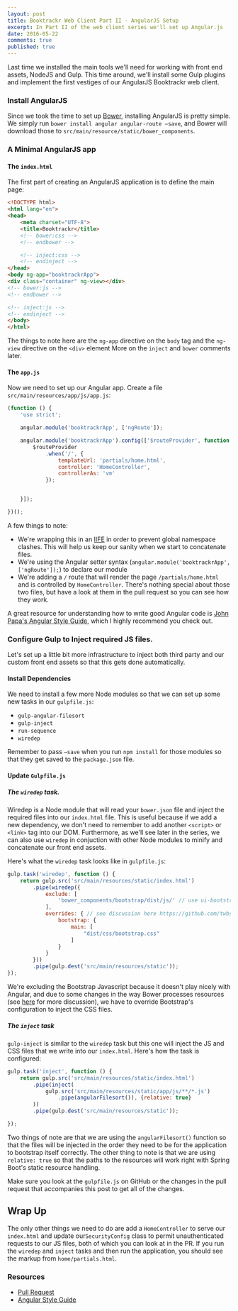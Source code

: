 ```yaml
---
layout: post
title: Booktrackr Web Client Part II - AngularJS Setup
excerpt: In Part II of the web client series we'll set up Angular.js
date: 2016-05-22
comments: true
published: true
---
```


Last time we installed the main tools we'll need for working with front end assets, NodeJS and Gulp. This time around, we'll install some Gulp plugins and implement the first vestiges of our AngularJS Booktrackr web client. 

### Install AngularJS

Since we took the time to set up [Bower](http://bower.io/), installing AngularJS is pretty simple. We simply run `bower install angular angular-route —save`, and Bower will download those to `src/main/resource/static/bower_components`. 

###  A Minimal AngularJS app

#### The `index.html` 

The first part of creating an AngularJS application is to define the main page: 

```html
<!DOCTYPE html>
<html lang="en">
<head>
    <meta charset="UTF-8">
    <title>Booktrackr</title>
    <!-- bower:css -->
    <!-- endbower -->

    <!-- inject:css -->
    <!-- endinject -->
</head>
<body ng-app="booktrackrApp">
<div class="container" ng-view></div>
<!-- bower:js -->
<!-- endbower -->

<!-- inject:js -->
<!-- endinject -->
</body>
</html>

```

The things to note here are the `ng-app` directive on the `body` tag and the `ng-view` directive on the `<div>` element More on the `inject` and  `bower` comments later. 

####  The `app.js`

Now we need to set up our Angular app. Create a file `src/main/resources/app/js/app.js`:

```javascript
(function () {
    'use strict';

    angular.module('booktrackrApp', ['ngRoute']);

    angular.module('booktrackrApp').config(['$routeProvider', function ($routeProvider) {
        $routeProvider
            .when('/', {
                templateUrl: 'partials/home.html',
                controller: 'HomeController',
                controllerAs: 'vm'
            });


    }]);

})();

```

A few things to note:

* We're wrapping this in an [IIFE](https://en.wikipedia.org/wiki/Immediately-invoked_function_expression) in order to prevent global namespace clashes. This will help us keep our sanity when we start to concatenate files.  
* We're using the Angular setter syntax (`angular.module('booktrackrApp', ['ngRoute']);`) to declare our module
* We're adding a `/` route that will render the page `/partials/home.html` and is controlled by `HomeController`. There's nothing special about those two files, but have a look at them in the pull request so you can see how they work.

A great resource for understanding how to write good Angular code is [John Papa's Angular Style Guide](https://github.com/johnpapa/angular-styleguide/blob/master/a1/README.md), which I highly recommend you check out. 

### Configure Gulp to Inject required JS files. 

Let's set up a little bit more infrastructure to inject both third party and our custom front end assets so that this gets done automatically. 

#### Install Dependencies 

We need to install a few more Node modules so that we can set up some new tasks in our `gulpfile.js`:

* `gulp-angular-filesort`
* `gulp-inject`
* `run-sequence`
* `wiredep`

Remember to pass `—save` when you run `npm install` for those modules so that they get saved to the `package.json` file. 

#### Update `Gulpfile.js`

##### The `wiredep` task.

Wiredep is a Node module that will read your `bower.json` file and inject the required files into our `index.html` file. This is useful because if we add a new dependency, we don't need to remember to add another `<script>` or `<link>` tag into our DOM. Furthermore, as we'll see later in the series, we can also use `wiredep` in conjuction with other Node modules to minify and concatenate our front end assets. 

Here's what the `wiredep` task looks like in `gulpfile.js`:

```javascript
gulp.task('wiredep', function () {
    return gulp.src('src/main/resources/static/index.html')
        .pipe(wiredep({
            exclude: [
                'bower_components/bootstrap/dist/js/' // use ui-bootstrap
            ],
            overrides: { // see discussion here https://github.com/twbs/bootstrap/issues/16663
                bootstrap: {
                    main: [
                        "dist/css/bootstrap.css"
                    ]
                }
            }
        }))
        .pipe(gulp.dest('src/main/resources/static'));
});
```

We're excluding the Bootstrap Javascript because it doesn't play nicely with Angular, and due to some changes in the way Bower processes resources (see [here](https://github.com/twbs/bootstrap/issues/16663) for more discussion), we have to override Bootstrap's configuration to inject the CSS files. 

##### The `inject` task

`gulp-inject` is similar to the `wiredep` task but this one will inject the JS and CSS files that we write into our `index.html`. Here's how the task is configured:

```javascript
gulp.task('inject', function () {
    return gulp.src('src/main/resources/static/index.html')
        .pipe(inject(
            gulp.src('src/main/resources/static/app/js/**/*.js')
                .pipe(angularFilesort()), {relative: true}
        ))
        .pipe(gulp.dest('src/main/resources/static'));

});
```

Two things of note are that we are using the `angularFilesort()` function so that the files will be injected in the order they need to be for the application to bootstrap itself correctly. The other thing to note is that we are using `relative: true` so that the paths to the resources will work right with Spring Boot's static resource handling. 

Make sure you look at the `gulpfile.js` on GitHub or the changes in the pull request that accompanies this post to get all of the changes.

## Wrap Up

The only other things we need to do are add a `HomeController` to serve our `index.html` and update our`SecurityConfig` class to permit unauthenticated requests to our JS files, both of which you can look at in the PR. If you run the `wiredep` and `inject` tasks and then run the application, you should see the markup from `home/partials.html`. 

### Resources

* [Pull Request](https://github.com/rpmartz/booktrackr/pull/12)
* [Angular Style Guide](https://github.com/johnpapa/angular-styleguide/blob/master/a1/README.md) 
